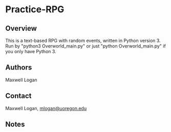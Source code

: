 # Practice-RPG

## Overview

This is a text-based RPG with random events, written in Python version 3. Run by "python3 Overworld_main.py" or just "python Overworld_main.py" if you only have Python 3.

## Authors

Maxwell Logan

## Contact

Maxwell Logan, mlogan@uoregon.edu

## Notes
